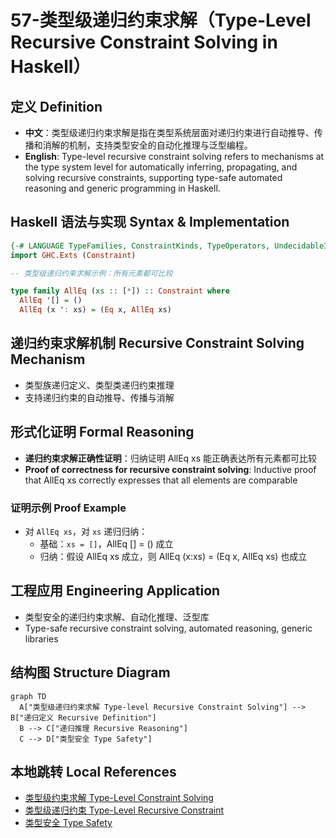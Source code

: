 # 57-类型级递归约束求解（Type-Level Recursive Constraint Solving in Haskell）

## 定义 Definition

- **中文**：类型级递归约束求解是指在类型系统层面对递归约束进行自动推导、传播和消解的机制，支持类型安全的自动化推理与泛型编程。
- **English**: Type-level recursive constraint solving refers to mechanisms at the type system level for automatically inferring, propagating, and solving recursive constraints, supporting type-safe automated reasoning and generic programming in Haskell.

## Haskell 语法与实现 Syntax & Implementation

```haskell
{-# LANGUAGE TypeFamilies, ConstraintKinds, TypeOperators, UndecidableInstances #-}
import GHC.Exts (Constraint)

-- 类型级递归约束求解示例：所有元素都可比较

type family AllEq (xs :: [*]) :: Constraint where
  AllEq '[] = ()
  AllEq (x ': xs) = (Eq x, AllEq xs)
```

## 递归约束求解机制 Recursive Constraint Solving Mechanism

- 类型族递归定义、类型类递归约束推理
- 支持递归约束的自动推导、传播与消解

## 形式化证明 Formal Reasoning

- **递归约束求解正确性证明**：归纳证明 AllEq xs 能正确表达所有元素都可比较
- **Proof of correctness for recursive constraint solving**: Inductive proof that AllEq xs correctly expresses that all elements are comparable

### 证明示例 Proof Example

- 对 `AllEq xs`，对 `xs` 递归归纳：
  - 基础：`xs = []`，AllEq [] = () 成立
  - 归纳：假设 AllEq xs 成立，则 AllEq (x:xs) = (Eq x, AllEq xs) 也成立

## 工程应用 Engineering Application

- 类型安全的递归约束求解、自动化推理、泛型库
- Type-safe recursive constraint solving, automated reasoning, generic libraries

## 结构图 Structure Diagram

```mermaid
graph TD
  A["类型级递归约束求解 Type-level Recursive Constraint Solving"] --> B["递归定义 Recursive Definition"]
  B --> C["递归推理 Recursive Reasoning"]
  C --> D["类型安全 Type Safety"]
```

## 本地跳转 Local References

- [类型级约束求解 Type-Level Constraint Solving](../22-Type-Level-Constraint-Solving/01-Type-Level-Constraint-Solving-in-Haskell.md)
- [类型级递归约束 Type-Level Recursive Constraint](../64-Type-Level-Recursive-Constraint/01-Type-Level-Recursive-Constraint-in-Haskell.md)
- [类型安全 Type Safety](../14-Type-Safety/01-Type-Safety-in-Haskell.md)
